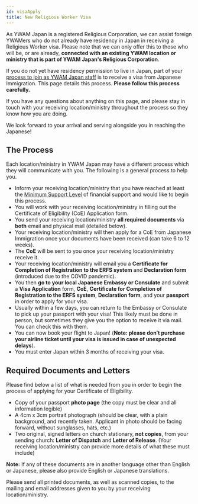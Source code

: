 ```yaml
---
id: visaApply
title: New Religious Worker Visa
---
```


As YWAM Japan is a registered Religious Corporation, we can assist foreign YWAMers who do not already have residency in Japan in receiving a Religious Worker visa. Please note that we can only offer this to those who will be, or are already, **connected with an existing YWAM location or ministry that is part of YWAM Japan's Religious Corporation**.

If you do not yet have residency permission to live in Japan, part of your [process to join as YWAM Japan staff](join.md) is to receive a visa from Japanese Immigration. This page details this process. **Please follow this process carefully.**

If you have any questions about anything on this page, and please stay in touch with your receiving location/ministry throughout the process so they know how you are doing.

We look forward to your arrival and serving alongside you in reaching the Japanese!

## The Process

Each location/ministry in YWAM Japan may have a different process which they will communicate with you. The following is a general process to help you.

- Inform your receiving location/ministry that you have reached at least the [Minimum Support Level](finances.md) of financial support and would like to begin this process.
- You will work with your receiving location/ministry in filling out the Certificate of Eligibility (CoE) Application form.
- You send your receiving location/ministry **all required documents** via **both** email and physical mail (detailed below).
- Your receiving location/ministry will then apply for a CoE from Japanese Immigration once your documents have been received (can take 6 to 12 weeks).
- The **CoE** will be sent to you once your receiving location/ministry receive it.
- Your receiving location/ministry will email you a **Certificate for Completion of Registration to the ERFS system** and **Declaration form** (introduced due to the COVID pandemic).
- You then **go to your local Japanese Embassy or Consulate** and submit a **Visa Application** form, **CoE**, **Certificate for Completion of Registration to the ERFS system**, **Declaration form**, and your **passport** in order to apply for your visa.
- Usually within a few days, you can return to the Embassy or Consulate to pick up your passport with your visa! This likely must be done in person, but sometimes they give you the option to receive it via mail. You can check this with them.
- You can now book your flight to Japan! (**Note: please don’t purchase your airline ticket until your visa is issued in case of unexpected delays**).
- You must enter Japan within 3 months of receiving your visa.

## Required Documents and Letters

Please find below a list of what is needed from you in order to begin the process of applying for your Certificate of Eligibility.

- Copy of your passport **photo page** (the copy must be clear and all information legible)
- A 4cm x 3cm portrait photograph (should be clear, with a plain background, and recently taken. Applicant in photo should be facing forward, without sunglasses, hats, etc.)
- Two original, signed letters on church stationary, **not copies**, from your sending church: **Letter of Dispatch** and **Letter of Release**. (Your receiving location/ministry can provide more details of what these must include)

**Note:** If any of these documents are in another language other than English or Japanese, please also provide English or Japanese translations.

Please send all printed documents, as well as scanned copies, to the mailing and email addresses given to you by your receiving location/ministry.
